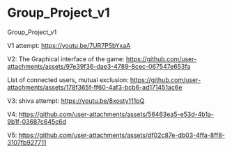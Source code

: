 # Group_Project_v1
Group_Project_v1

V1 attempt:
https://youtu.be/7UR7P5bYxaA


V2:
The Graphical interface of the game: 
https://github.com/user-attachments/assets/97e39f36-dae3-4789-8cec-067547e653fa

List of connected users, mutual exclusion: 
https://github.com/user-attachments/assets/178f365f-ff60-4af3-bcb6-ad171451ac6e

V3:
shiva attempt:
https://youtu.be/8xosty111pQ

V4: 
https://github.com/user-attachments/assets/56463ea5-e53d-4b1a-9b1f-03687c645c6d


V5: 
https://github.com/user-attachments/assets/df02c87e-db03-4ffa-8ff8-3107fb927711

